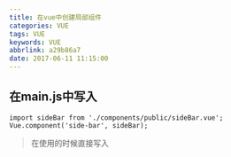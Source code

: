 ```yaml
---
title: 在vue中创建局部组件
categories: VUE
tags: VUE
keywords: VUE
abbrlink: a29b86a7
date: 2017-06-11 11:15:00
---
```


## 在main.js中写入

```
import sideBar from './components/public/sideBar.vue';
Vue.component('side-bar', sideBar);

```

> 在使用的时候直接写入<side-bar></side-bar>